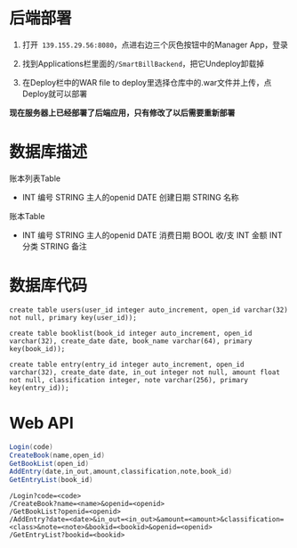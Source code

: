 # 后端部署

1. 打开`` 139.155.29.56:8080``，点进右边三个灰色按钮中的Manager App，登录

2. 找到Applications栏里面的``/SmartBillBackend``，把它Undeploy卸载掉

3. 在Deploy栏中的WAR file to deploy里选择仓库中的.war文件并上传，点Deploy就可以部署

**现在服务器上已经部署了后端应用，只有修改了以后需要重新部署**



# 数据库描述

账本列表Table

- INT	编号
  STRING	主人的openid
  DATE	创建日期
  STRING	名称

账本Table

- INT	编号
  STRING	主人的openid
  DATE	消费日期
  BOOL	收/支
  INT	金额
  INT	分类
  STRING	备注



# 数据库代码

```mysql
create table users(user_id integer auto_increment, open_id varchar(32) not null, primary key(user_id));
```

```mysql
create table booklist(book_id integer auto_increment, open_id varchar(32), create_date date, book_name varchar(64), primary key(book_id));
```

```mysql
create table entry(entry_id integer auto_increment, open_id varchar(32), create_date date, in_out integer not null, amount float not null, classification integer, note varchar(256), primary key(entry_id));
```



# Web API

```java
Login(code)
CreateBook(name,open_id)
GetBookList(open_id)
AddEntry(date,in_out,amount,classification,note,book_id)
GetEntryList(book_id)
```

```
/Login?code=<code>
/CreateBook?name=<name>&openid=<openid>
/GetBookList?openid=<openid>
/AddEntry?date=<date>&in_out=<in_out>&amount=<amount>&classification=<class>&note=<note>&bookid=<bookid>&openid=<openid>
/GetEntryList?bookid=<bookid>
```

